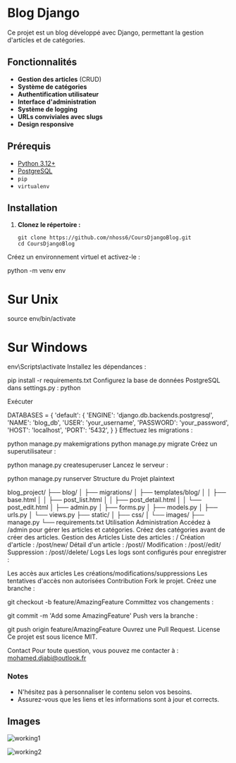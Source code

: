 
  

  
# Blog Django

Ce projet est un blog développé avec Django, permettant la gestion d'articles et de catégories.

## Fonctionnalités

- **Gestion des articles** (CRUD)
- **Système de catégories**
- **Authentification utilisateur**
- **Interface d'administration**
- **Système de logging**
- **URLs conviviales avec slugs**
- **Design responsive**

## Prérequis

- [Python 3.12+](https://www.python.org/downloads/)
- [PostgreSQL](https://www.postgresql.org/download/)
- `pip`
- `virtualenv`

## Installation

1. **Clonez le répertoire :**

   ```  
   git clone https://github.com/nhoss6/CoursDjangoBlog.git
   cd CoursDjangoBlog
Créez un environnement virtuel et activez-le :
  

  
python -m venv env
# Sur Unix
source env/bin/activate
# Sur Windows
env\Scripts\activate
Installez les dépendances :
  

  
pip install -r requirements.txt
Configurez la base de données PostgreSQL dans settings.py :
python

Exécuter

  
DATABASES = {
    'default': {
        'ENGINE': 'django.db.backends.postgresql',
        'NAME': 'blog_db',
        'USER': 'your_username',
        'PASSWORD': 'your_password',
        'HOST': 'localhost',
        'PORT': '5432',
    }
}
Effectuez les migrations :
  

  
python manage.py makemigrations
python manage.py migrate
Créez un superutilisateur :
  

  
python manage.py createsuperuser
Lancez le serveur :
  

  
python manage.py runserver
Structure du Projet
plaintext

  
blog_project/
├── blog/
│   ├── migrations/
│   ├── templates/blog/
│   │   ├── base.html
│   │   ├── post_list.html
│   │   ├── post_detail.html
│   │   └── post_edit.html
│   ├── admin.py
│   ├── forms.py
│   ├── models.py
│   ├── urls.py
│   └── views.py
├── static/
│   ├── css/
│   └── images/
├── manage.py
└── requirements.txt
Utilisation
Administration
Accédez à /admin pour gérer les articles et catégories.
Créez des catégories avant de créer des articles.
Gestion des Articles
Liste des articles : /
Création d'article : /post/new/
Détail d'un article : /post/<id>/
Modification : /post/<id>/edit/
Suppression : /post/<id>/delete/
Logs
Les logs sont configurés pour enregistrer :

Les accès aux articles
Les créations/modifications/suppressions
Les tentatives d'accès non autorisées
Contribution
Fork le projet.
Créez une branche :
  

  
git checkout -b feature/AmazingFeature
Committez vos changements :
  

  
git commit -m 'Add some AmazingFeature'
Push vers la branche :
  

  
git push origin feature/AmazingFeature
Ouvrez une Pull Request.
License
Ce projet est sous licence MIT.

Contact
Pour toute question, vous pouvez me contacter à : mohamed.djabi@outlook.fr


  

### Notes

- N'hésitez pas à personnaliser le contenu selon vos besoins.
- Assurez-vous que les liens et les informations sont à jour et corrects.

## Images
![working1](https://github.com/user-attachments/assets/31b49e6e-933b-4afd-a5f6-9b90d19a6d45)

![working2](https://github.com/user-attachments/assets/b4b61c88-0fee-41fa-9cfd-17a8e900e16a)

